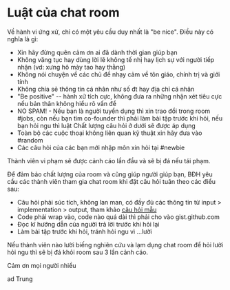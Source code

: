 # Luật của chat room

Về hành vi ứng xử, chỉ có một yêu cầu duy nhất là "be nice". Điều này có nghĩa là gì:

* Xin hãy đừng quên cảm ơn ai đã dành thời gian giúp bạn
* Không văng tục hay dùng lời lẽ không tế nhị hay lịch sự với người tiếp nhận (vd: xưng hô mày tao hay thằng)
* Không nói chuyện về các chủ đề nhạy cảm về tôn giáo, chính trị và giới tính
* Không chia sẻ thông tin cá nhân như số đt hay địa chỉ cá nhân
* "Be positive" -- hành xử tích cực, không đưa ra những nhận xét tiêu cực nếu bản thân không hiểu rõ vấn đề
* NO SPAM! - Nếu bạn là người tuyển dụng thì xin trao đổi trong room #jobs, còn nếu bạn tìm co-founder thì phải làm bài tập trước khi hỏi, nếu bạn hỏi ngu thì luật Chất lượng câu hỏi ở dưới sẽ được áp dụng
* Toàn bộ các cuộc thoại không liên quan kỹ thuật xin hãy đưa vào #random
* Các câu hỏi của các bạn mới nhập môn xin hỏi tại #newbie

Thành viên vi phạm sẽ được cảnh cáo lần đầu và sẽ bị đá nếu tái phạm.

Để đảm bảo chất lượng của room và cũng giúp người giúp bạn, BĐH yêu cầu các thành viên tham gia chat room
khi đặt câu hỏi tuân theo các điều sau:

* Câu hỏi phải súc tích, không lan man, có đầy đủ các thông tin từ input > implementation > output, tham khảo [câu hỏi mẫu](https://raw.githubusercontent.com/ruby-vietnam/docs/master/good_question_example.md)
* Code phải wrap vào, code nào quá dài thì phải cho vào gist.github.com
* Đọc kĩ hướng dẫn của người trả lời trước khi hỏi lại 
* Làm bài tập trước khi hỏi, tránh hỏi ngu vì ...lười

Nếu thành viên nào lười biếng nghiên cứu và lạm dụng chat room để hỏi lười hỏi ngu thì sẽ bị đá khỏi room sau 3 lần cảnh cáo.


Cảm ơn mọi người nhiều

ad Trung
